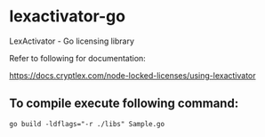 # lexactivator-go
LexActivator - Go licensing library

Refer to following for documentation:

https://docs.cryptlex.com/node-locked-licenses/using-lexactivator

## To compile execute following command:
`go build -ldflags="-r ./libs" Sample.go`
